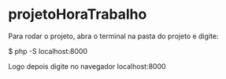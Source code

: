 # projetoHoraTrabalho

Para rodar o projeto, abra o terminal na pasta do projeto e digite:

$ php -S localhost:8000

Logo depois digite no navegador localhost:8000
